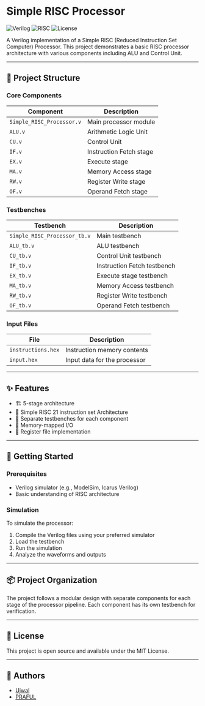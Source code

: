 # Simple RISC Processor 

![Verilog](https://img.shields.io/badge/Verilog-5C2D91?style=for-the-badge&logo=verilog&logoColor=white)
![RISC](https://img.shields.io/badge/RISC-Architecture-blue?style=for-the-badge)
![License](https://img.shields.io/badge/License-MIT-green?style=for-the-badge) 

A Verilog implementation of a Simple RISC (Reduced Instruction Set Computer) Processor. This project demonstrates a basic RISC processor architecture with various components including ALU and Control Unit.

---

## 📁 Project Structure

### Core Components
| Component | Description |
|-----------|-------------|
| `Simple_RISC_Processor.v` | Main processor module |
| `ALU.v` | Arithmetic Logic Unit |
| `CU.v` | Control Unit |
| `IF.v` | Instruction Fetch stage |
| `EX.v` | Execute stage |
| `MA.v` | Memory Access stage |
| `RW.v` | Register Write stage |
| `OF.v` | Operand Fetch stage |

### Testbenches
| Testbench | Description |
|-----------|-------------|
| `Simple_RISC_Processor_tb.v` | Main testbench |
| `ALU_tb.v` | ALU testbench |
| `CU_tb.v` | Control Unit testbench |
| `IF_tb.v` | Instruction Fetch testbench |
| `EX_tb.v` | Execute stage testbench |
| `MA_tb.v` | Memory Access testbench |
| `RW_tb.v` | Register Write testbench |
| `OF_tb.v` | Operand Fetch testbench |

### Input Files
| File | Description |
|------|-------------|
| `instructions.hex` | Instruction memory contents |
| `input.hex` | Input data for the processor |

---

## ✨ Features

- 🏗️ 5-stage architecture
- 🔧 Simple RISC 21 instruction set Architecture
- 🧪 Separate testbenches for each component
- 💾 Memory-mapped I/O
- 📝 Register file implementation

---

## 🚀 Getting Started

### Prerequisites

- Verilog simulator (e.g., ModelSim, Icarus Verilog)
- Basic understanding of RISC architecture

### Simulation

To simulate the processor:

1. Compile the Verilog files using your preferred simulator
2. Load the testbench
3. Run the simulation
4. Analyze the waveforms and outputs

---

## 📦 Project Organization

The project follows a modular design with separate components for each stage of the processor pipeline. Each component has its own testbench for verification.

---

## 📄 License

This project is open source and available under the MIT License.

---

## 👥 Authors

- [Ujwal](https://github.com/MANDYA-ENGINE)
- [PRAFUL](https://github.com/3xplore-wrld) 
